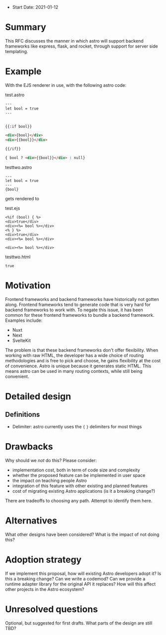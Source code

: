 - Start Date: 2021-01-12

# Summary

This RFC discusses the manner in which astro will support backend frameworks like express, flask, and rocket, through support for server side templating. 

# Example

With the EJS renderer in use, with the following astro code:

test.astro
```html
---
let bool = true
---


{{:if bool}}

<div>{bool}</div>
<div>{{bool}}</div>

{{/if}}

{ bool ? <div>{{bool}}</div> : null}
```

testtwo.astro
```
---
let bool = true
---
{bool}
```

gets rendered to

test.ejs

```ejs
<%if (bool) { %>
<div>true</div>
<div><%= bool %></div>
<% } %>
<div>true</div>
<div><%= bool %></div>

<div><%= bool %></div>
```

testtwo.html

```
true
```

# Motivation

Frontend frameworks and backend frameworks have historically not gotten along. Frontend frameworks tend to generate code that is very hard for backend frameworks to work with. To negate this issue, it has been common for these frontend frameworks to bundle a backend framework. Examples include:

- Nuxt
- Next
- SvelteKit

The problem is that these backend frameworks don't offer flexibility. When working with raw HTML, the developer has a wide choice of routing methodologies and is free to pick and choose, he gains flexibility at the cost of convenience. Astro is unique because it generates static HTML. This means astro can be used in many routing contexts, while still being convenient. 

# Detailed design

## Definitions

* Delimiter: astro currently uses the `{` `}` delimiters for most things

# Drawbacks

Why should we *not* do this? Please consider:

- implementation cost, both in term of code size and complexity
- whether the proposed feature can be implemented in user space
- the impact on teaching people Astro
- integration of this feature with other existing and planned features
- cost of migrating existing Astro applications (is it a breaking change?)

There are tradeoffs to choosing any path. Attempt to identify them here.

# Alternatives

What other designs have been considered? What is the impact of not doing this?

# Adoption strategy

If we implement this proposal, how will existing Astro developers adopt it? Is
this a breaking change? Can we write a codemod? Can we provide a runtime adapter library for the original API it replaces? How will this affect other projects in the Astro ecosystem?

# Unresolved questions

Optional, but suggested for first drafts. What parts of the design are still
TBD?
